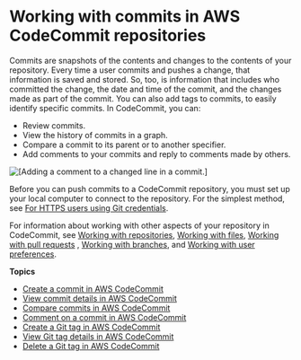 # Working with commits in AWS CodeCommit repositories<a name="commits"></a>

Commits are snapshots of the contents and changes to the contents of your repository\. Every time a user commits and pushes a change, that information is saved and stored\. So, too, is information that includes who committed the change, the date and time of the commit, and the changes made as part of the commit\. You can also add tags to commits, to easily identify specific commits\. In CodeCommit, you can:
+ Review commits\.
+ View the history of commits in a graph\.
+ Compare a commit to its parent or to another specifier\.
+ Add comments to your commits and reply to comments made by others\.

![\[Adding a comment to a changed line in a commit.\]](http://docs.aws.amazon.com/codecommit/latest/userguide/images/codecommit-commenting-addlinecomment.png)

Before you can push commits to a CodeCommit repository, you must set up your local computer to connect to the repository\. For the simplest method, see [For HTTPS users using Git credentials](setting-up-gc.md)\. 

For information about working with other aspects of your repository in CodeCommit, see [Working with repositories](repositories.md), [Working with files](files.md), [Working with pull requests](pull-requests.md) , [Working with branches](branches.md), and [Working with user preferences](user-preferences.md)\. 

**Topics**
+ [Create a commit in AWS CodeCommit](how-to-create-commit.md)
+ [View commit details in AWS CodeCommit](how-to-view-commit-details.md)
+ [Compare commits in AWS CodeCommit](how-to-compare-commits.md)
+ [Comment on a commit in AWS CodeCommit](how-to-commit-comment.md)
+ [Create a Git tag in AWS CodeCommit](how-to-create-tag.md)
+ [View Git tag details in AWS CodeCommit](how-to-view-tag-details.md)
+ [Delete a Git tag in AWS CodeCommit](how-to-delete-tag.md)